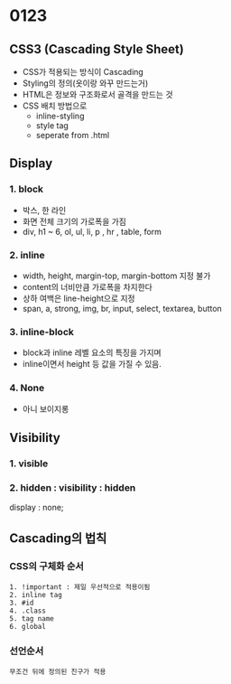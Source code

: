 # 0123

## CSS3 (Cascading Style Sheet)

* CSS가 적용되는 방식이 Cascading
* Styling의 정의(옷이랑 와꾸 만드는거)
* HTML은 정보와 구조화로서 골격을 만드는 것
* CSS 배치 방법으로 
  * inline-styling 
  * style tag 
  * seperate from .html

## Display

### 1. block

* 박스, 한 라인
* 화면 전체 크기의 가로폭을 가짐
* div, h1 ~ 6, ol, ul, li, p , hr , table, form

### 2. inline

* width, height, margin-top, margin-bottom 지정 불가
* content의 너비만큼 가로폭을 차지한다
* 상하 여백은 line-height으로 지정
* span, a, strong, img, br, input, select, textarea, button

### 3.  inline-block

* block과 inline 레벨 요소의 특징을 가지며
* inline이면서 height 등 값을 가질 수 있음.

### 4. None

* 아니 보이지롱



## Visibility

### 1. visible

### 2. hidden : visibility : hidden

display : none;

## Cascading의 법칙

### CSS의 구체화 순서

```
1. !important : 제일 우선적으로 적용이됨
2. inline tag
3. #id
4. .class
5. tag name
6. global

```

### 선언순서

```
무조건 뒤에 정의된 친구가 적용
```

